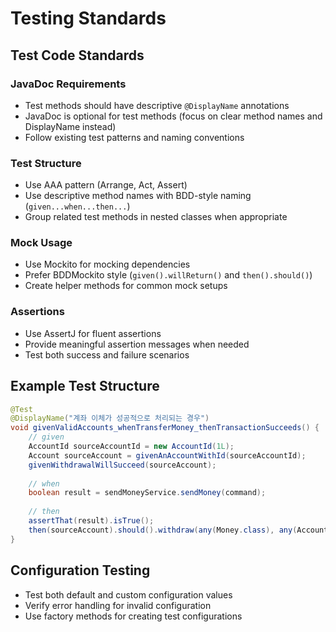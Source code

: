 # Testing Standards

## Test Code Standards

### JavaDoc Requirements
- Test methods should have descriptive `@DisplayName` annotations
- JavaDoc is optional for test methods (focus on clear method names and DisplayName instead)
- Follow existing test patterns and naming conventions

### Test Structure
- Use AAA pattern (Arrange, Act, Assert)
- Use descriptive method names with BDD-style naming (`given...when...then...`)
- Group related test methods in nested classes when appropriate

### Mock Usage
- Use Mockito for mocking dependencies
- Prefer BDDMockito style (`given().willReturn()` and `then().should()`)
- Create helper methods for common mock setups

### Assertions
- Use AssertJ for fluent assertions
- Provide meaningful assertion messages when needed
- Test both success and failure scenarios

## Example Test Structure

```java
@Test
@DisplayName("계좌 이체가 성공적으로 처리되는 경우")
void givenValidAccounts_whenTransferMoney_thenTransactionSucceeds() {
    // given
    AccountId sourceAccountId = new AccountId(1L);
    Account sourceAccount = givenAnAccountWithId(sourceAccountId);
    givenWithdrawalWillSucceed(sourceAccount);
    
    // when
    boolean result = sendMoneyService.sendMoney(command);
    
    // then
    assertThat(result).isTrue();
    then(sourceAccount).should().withdraw(any(Money.class), any(AccountId.class));
}
```

## Configuration Testing
- Test both default and custom configuration values
- Verify error handling for invalid configuration
- Use factory methods for creating test configurations